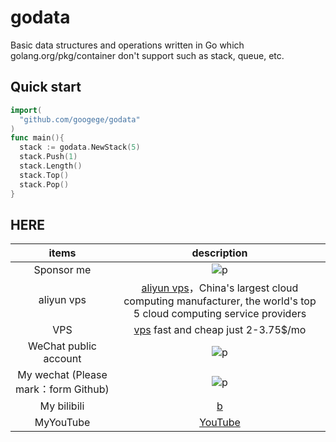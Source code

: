 # godata
Basic data structures and operations written in Go which  golang.org/pkg/container don't support such as stack, queue, etc.
## Quick start
```go
import(
  "github.com/googege/godata"
)
func main(){
  stack := godata.NewStack(5)
  stack.Push(1)
  stack.Length()
  stack.Top()
  stack.Pop()
}

```
## HERE
|items|description|
|:---:|:---:|
|Sponsor me|![p](https://raw.githubusercontent.com/basicExploration/Demos/master/donate.png)|
|aliyun vps|[aliyun vps](https://www.aliyun.com/minisite/goods?userCode=ol87kpmz)，China's largest cloud computing manufacturer, the world's top 5 cloud computing service providers|
|VPS|[vps](https://app.cloudcone.com/?ref=2525) fast and cheap just 2-3.75$/mo|
|WeChat public account|![p](https://raw.githubusercontent.com/googege/GOFamily/master/joinUsW.jpg)|
|My wechat (Please mark：form Github)|![p](https://raw.githubusercontent.com/googege/GOFamily/master/me.jpeg)|
|My bilibili|[b](https://space.bilibili.com/23170151)|
|MyYouTube|[YouTube](https://www.youtube.com/channel/UCM_-pFgD_HZDGD0yxfzguRQ?view_as=subscriber)|
